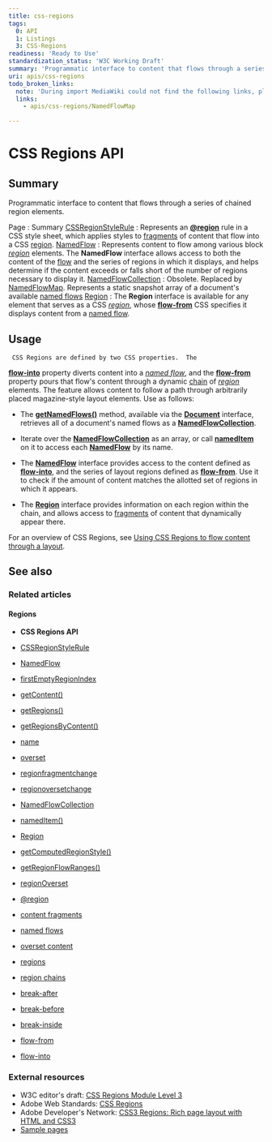 ```yaml
---
title: css-regions
tags:
  0: API
  1: Listings
  3: CSS-Regions
readiness: 'Ready to Use'
standardization_status: 'W3C Working Draft'
summary: 'Programmatic interface to content that flows through a series of chained region elements.'
uri: apis/css-regions
todo_broken_links:
  note: 'During import MediaWiki could not find the following links, please fix and adjust this list.'
  links:
    - apis/css-regions/NamedFlowMap

---
```

# CSS Regions API

## Summary

Programmatic interface to content that flows through a series of chained region elements.

Page
:   Summary
[CSSRegionStyleRule](/apis/css-regions/CSSRegionStyleRule)
:   Represents an [**@region**](/css/atrules/@region) rule in a CSS style sheet, which applies styles to [fragments](/css/concepts/fragment) of content that flow into a CSS [region](/css/concepts/region).
[NamedFlow](/apis/css-regions/NamedFlow)
:   Represents content to flow among various block [*region*](/css/concepts/region) elements. The **NamedFlow** interface allows access to both the content of the [flow](/css/concepts/named_flow) and the series of regions in which it displays, and helps determine if the content exceeds or falls short of the number of regions necessary to display it.
[NamedFlowCollection](/apis/css-regions/NamedFlowCollection)
:   Obsolete. Replaced by [NamedFlowMap](/w/index.php?title=apis/css-regions/NamedFlowMap&action=edit&redlink=1). Represents a static snapshot array of a document's available [named flows](/css/concepts/named_flow)
[Region](/apis/css-regions/Region)
:   The **Region** interface is available for any element that serves as a CSS [*region*](/css/concepts/region), whose [**flow-from**](/css/properties/flow-from) CSS specifies it displays content from a [named flow](/css/concepts/named_flow).

## Usage

     CSS Regions are defined by two CSS properties.  The

[**flow-into**](/css/properties/flow-into) property diverts content into a [*named flow*](/css/concepts/named_flow), and the [**flow-from**](/css/properties/flow-from) property pours that flow's content through a dynamic [chain](/css/concepts/region_chain) of [*region*](/css/concepts/region) elements. The feature allows content to follow a path through arbitrarily placed magazine-style layout elements. Use as follows:

-   The [**getNamedFlows()**](/dom/Document/getNamedFlows) method, available via the [**Document**](/dom/Document) interface, retrieves all of a document's named flows as a [**NamedFlowCollection**](/apis/css-regions/NamedFlowCollection).

-   Iterate over the [**NamedFlowCollection**](/apis/css-regions/NamedFlowCollection) as an array, or call [**namedItem**](/apis/css-regions/NamedFlowCollection/namedItem) on it to access each [**NamedFlow**](/apis/css-regions/NamedFlow) by its name.

-   The [**NamedFlow**](/apis/css-regions/NamedFlow) interface provides access to the content defined as [**flow-into**](/css/properties/flow-into), and the series of layout regions defined as [**flow-from**](/css/properties/flow-from). Use it to check if the amount of content matches the allotted set of regions in which it appears.

-   The [**Region**](/apis/css-regions/Region) interface provides information on each region within the chain, and allows access to [fragments](/css/concepts/fragment) of content that dynamically appear there.

For an overview of CSS Regions, see [Using CSS Regions to flow content through a layout](/tutorials/css-regions).

## See also

### Related articles

#### Regions

-   **CSS Regions API**

-   [CSSRegionStyleRule](/apis/css-regions/CSSRegionStyleRule)

-   [NamedFlow](/apis/css-regions/NamedFlow)

-   [firstEmptyRegionIndex](/apis/css-regions/NamedFlow/firstEmptyRegionIndex)

-   [getContent()](/apis/css-regions/NamedFlow/getContent)

-   [getRegions()](/apis/css-regions/NamedFlow/getRegions)

-   [getRegionsByContent()](/apis/css-regions/NamedFlow/getRegionsByContent)

-   [name](/apis/css-regions/NamedFlow/name)

-   [overset](/apis/css-regions/NamedFlow/overset)

-   [regionfragmentchange](/apis/css-regions/NamedFlow/regionfragmentchange)

-   [regionoversetchange](/apis/css-regions/NamedFlow/regionoversetchange)

-   [NamedFlowCollection](/apis/css-regions/NamedFlowCollection)

-   [namedItem()](/apis/css-regions/NamedFlowCollection/namedItem)

-   [Region](/apis/css-regions/Region)

-   [getComputedRegionStyle()](/apis/css-regions/Region/getComputedRegionStyle)

-   [getRegionFlowRanges()](/apis/css-regions/Region/getRegionFlowRanges)

-   [regionOverset](/apis/css-regions/Region/regionOverset)

-   [@region](/css/atrules/@region)

-   [content fragments](/css/concepts/fragment)

-   [named flows](/css/concepts/named_flow)

-   [overset content](/css/concepts/overset)

-   [regions](/css/concepts/region)

-   [region chains](/css/concepts/region_chain)

-   [break-after](/css/properties/break-after)

-   [break-before](/css/properties/break-before)

-   [break-inside](/css/properties/break-inside)

-   [flow-from](/css/properties/flow-from)

-   [flow-into](/css/properties/flow-into)

### External resources

-   W3C editor's draft: [CSS Regions Module Level 3](http://dev.w3.org/csswg/css3-regions/)
-   Adobe Web Standards: [CSS Regions](http://html.adobe.com/webstandards/cssregions)
-   Adobe Developer's Network: [CSS3 Regions: Rich page layout with HTML and CSS3](http://www.adobe.com/devnet/html5/articles/css3-regions.html)
-   [Sample pages](http://adobe.github.com/web-platform/samples/css-regions)

